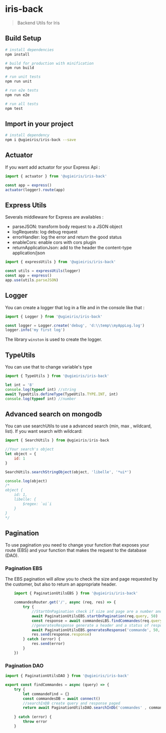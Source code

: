 # iris-back

> Backend Utils for Iris

## Build Setup

```bash
# install dependencies
npm install

# build for production with minification
npm run build

# run unit tests
npm run unit

# run e2e tests
npm run e2e

# run all tests
npm test
```

## Import in your project

```bash
# install dependency
npm i @ugieiris/iris-back --save
```

## Actuator

If you want add actuator for your Express Api :

```js
import { actuator } from '@ugieiris/iris-back'

const app = express()
actuator(logger).route(app)
```

## Express Utils

Severals middleware for Express are availables :

- parseJSON: transform body request to a JSON object
- logRequests: log debug request
- errorHandler: log the error and return the good status
- enableCors: enable cors with cors plugin
- returnApplicationJson: add to the header the content-type application/json

```js
import { expressUtils } from '@ugieiris/iris-back'

const utils = expressUtils(logger)
const app = express()
app.use(utils.parseJSON)
```

## Logger

You can create a logger that log in a file and in the console like that :

```js
import { Logger } from '@ugieiris/iris-back'

const logger = Logger.create('debug', 'd:\\temp\\myAppLog.log')
logger.info('my first log')
```

The library `winston` is used to create the logger.


## TypeUtils

You can use that to change variable's type

```js
import { TypeUtils } from '@ugieiris/iris-back'

let int = '8'
console.log(typeof int) //string
await TypeUtils.defineType(TypeUtils.TYPE.INT, int)
console.log(typeof int) //number
```

## Advanced search on mongodb

You can use searchUtils to use a advanced search (min, max , wildcard, list).
If you want search with wildcard:

```js
import { SearchUtils } from @ugieiris/iris-back

//Your search's object
let object = {
    id: 1
}

SearchUtils.searchStringObject(object, 'libelle', '*ui*')

console.log(object)
/*
object {
    id: 1,
    libelle: {
        $regex: `ui`i
    }
}
*/
```
## Pagination
To use pagination you need to change your function that exposes your route (EBS) and your function that makes the request to the database (DAO).

### Pagination EBS
The EBS pagination will allow you to check the size and page requested by the customer, but also to return an appropriate header.

```js
    import { PaginationUtilsEBS } from '@ugieiris/iris-back'

    commandesRouter.get('/', async (req, res) => {
        try {
            //StartOnPagination check if size and page are a number and check too Accept-Range
            await PaginationUtilsEBS.startOnPagination(req.query, 50)
            const response = await commandesLBS.findCommandes(req.query)
            //generatesResponse generate a header and a status of response
            await PaginationUtilsEBS.generatesResponse('commande', 50, response.count, response.response.length, req.headers.host+req.originalUrl, req.query , res)
            res.send(response.response)
        } catch (error) {
            res.send(error)
        }
    })
```

### Pagination DAO

```js
import { PaginationUtilsDAO } from '@ugieiris/iris-back'

export const findCommandes = async (query) => {
	try {
		let commandeFind = {}
        const commandesDB = await connect()
        //searchInDB create query and response paged		
		return await PaginationUtilsDAO.searchInDb('commandes' , commandesDB ,commandeFind , query)
		
	} catch (error) {
		throw error
	}
```